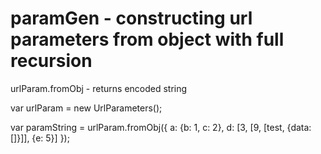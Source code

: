 # paramGen - constructing url parameters from object with full recursion

urlParam.fromObj - returns encoded string


var urlParam = new UrlParameters();

var paramString = urlParam.fromObj({
    a: {b: 1, c: 2},
    d: [3, [9, [test, {data: []}]], {e: 5}]
});
